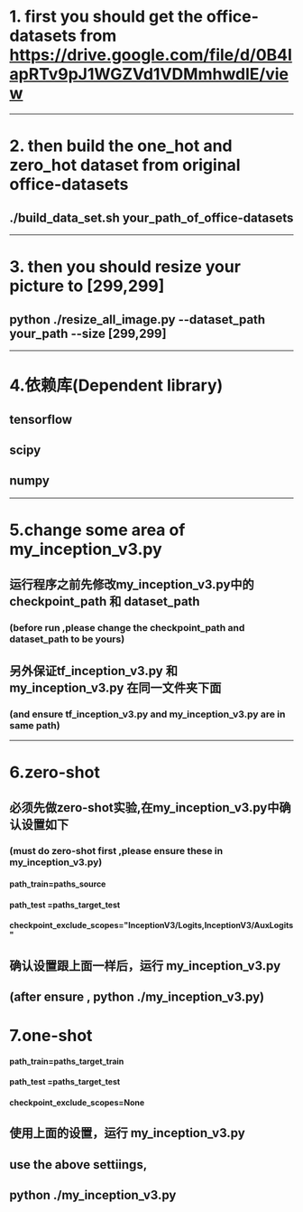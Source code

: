 
# 1. first  you should get the office-datasets  from  https://drive.google.com/file/d/0B4IapRTv9pJ1WGZVd1VDMmhwdlE/view
-----------

# 2. then build the one_hot and zero_hot dataset from original office-datasets
## ./build_data_set.sh your_path_of_office-datasets
-----------

# 3. then you should resize your picture to [299,299]
## python ./resize_all_image.py  --dataset_path  your_path  --size [299,299]
-----------



# 4.依赖库(Dependent library)
## tensorflow
## scipy
## numpy
-----------


# 5.change some area of my_inception_v3.py
## 运行程序之前先修改my_inception_v3.py中的 checkpoint_path 和 dataset_path
###  (before run ,please change the checkpoint_path and dataset_path to be yours)
##  另外保证tf_inception_v3.py 和 my_inception_v3.py 在同一文件夹下面
###  (and ensure tf_inception_v3.py and my_inception_v3.py are in same path)
-----------



# 6.zero-shot
## 必须先做zero-shot实验,在my_inception_v3.py中确认设置如下
###  (must do zero-shot first ,please ensure these in my_inception_v3.py)
#### path_train=paths_source
#### path_test =paths_target_test
#### checkpoint_exclude_scopes="InceptionV3/Logits,InceptionV3/AuxLogits"
## 确认设置跟上面一样后，运行  my_inception_v3.py
## (after ensure , python ./my_inception_v3.py)




# 7.one-shot 
#### path_train=paths_target_train
#### path_test =paths_target_test
#### checkpoint_exclude_scopes=None 
## 使用上面的设置，运行   my_inception_v3.py
## use the above settiings,   
## python ./my_inception_v3.py





